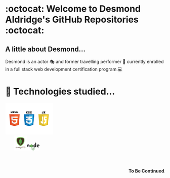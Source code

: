 # :octocat:  Welcome to Desmond Aldridge's GitHub Repositories :octocat: 

## A little about Desmond...

Desmond is an actor 🎭 and former travelling performer 🎪 currently enrolled in a full stack web development certification program.💻 

# 🌱 Technologies studied...

<img src="./logos.jpeg" width="150px"><br>&nbsp;&nbsp;&nbsp;&nbsp;&nbsp;&nbsp;&nbsp;<img src="./mongodb-logo.png" width="40px"><img src="./node-js-logo.png" width="40px">
<br>
<br>

#### &nbsp;<marquee><b>To Be Continued...<b></marquee>



